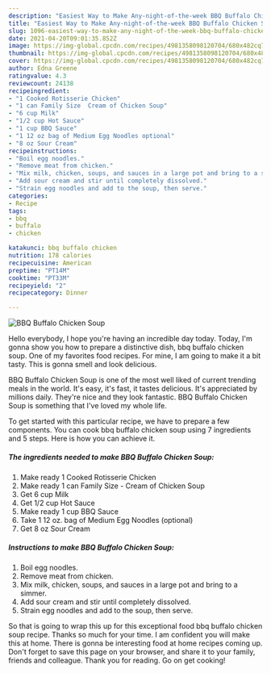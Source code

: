 ```yaml
---
description: "Easiest Way to Make Any-night-of-the-week BBQ Buffalo Chicken Soup"
title: "Easiest Way to Make Any-night-of-the-week BBQ Buffalo Chicken Soup"
slug: 1096-easiest-way-to-make-any-night-of-the-week-bbq-buffalo-chicken-soup
date: 2021-04-20T09:01:35.852Z
image: https://img-global.cpcdn.com/recipes/4981358098120704/680x482cq70/bbq-buffalo-chicken-soup-recipe-main-photo.jpg
thumbnail: https://img-global.cpcdn.com/recipes/4981358098120704/680x482cq70/bbq-buffalo-chicken-soup-recipe-main-photo.jpg
cover: https://img-global.cpcdn.com/recipes/4981358098120704/680x482cq70/bbq-buffalo-chicken-soup-recipe-main-photo.jpg
author: Edna Greene
ratingvalue: 4.3
reviewcount: 24138
recipeingredient:
- "1 Cooked Rotisserie Chicken"
- "1 can Family Size  Cream of Chicken Soup"
- "6 cup Milk"
- "1/2 cup Hot Sauce"
- "1 cup BBQ Sauce"
- "1 12 oz bag of Medium Egg Noodles optional"
- "8 oz Sour Cream"
recipeinstructions:
- "Boil egg noodles."
- "Remove meat from chicken."
- "Mix milk, chicken, soups, and sauces in a large pot and bring to a simmer."
- "Add sour cream and stir until completely dissolved."
- "Strain egg noodles and add to the soup, then serve."
categories:
- Recipe
tags:
- bbq
- buffalo
- chicken

katakunci: bbq buffalo chicken 
nutrition: 178 calories
recipecuisine: American
preptime: "PT14M"
cooktime: "PT33M"
recipeyield: "2"
recipecategory: Dinner

---
```



![BBQ Buffalo Chicken Soup](https://img-global.cpcdn.com/recipes/4981358098120704/680x482cq70/bbq-buffalo-chicken-soup-recipe-main-photo.jpg)

Hello everybody, I hope you're having an incredible day today. Today, I'm gonna show you how to prepare a distinctive dish, bbq buffalo chicken soup. One of my favorites food recipes. For mine, I am going to make it a bit tasty. This is gonna smell and look delicious.

BBQ Buffalo Chicken Soup is one of the most well liked of current trending meals in the world. It's easy, it's fast, it tastes delicious. It's appreciated by millions daily. They're nice and they look fantastic. BBQ Buffalo Chicken Soup is something that I've loved my whole life.




To get started with this particular recipe, we have to prepare a few components. You can cook bbq buffalo chicken soup using 7 ingredients and 5 steps. Here is how you can achieve it.

<!--inarticleads1-->

##### The ingredients needed to make BBQ Buffalo Chicken Soup:

1. Make ready 1 Cooked Rotisserie Chicken
1. Make ready 1 can Family Size - Cream of Chicken Soup
1. Get 6 cup Milk
1. Get 1/2 cup Hot Sauce
1. Make ready 1 cup BBQ Sauce
1. Take 1 12 oz. bag of Medium Egg Noodles (optional)
1. Get 8 oz Sour Cream




<!--inarticleads2-->

##### Instructions to make BBQ Buffalo Chicken Soup:

1. Boil egg noodles.
1. Remove meat from chicken.
1. Mix milk, chicken, soups, and sauces in a large pot and bring to a simmer.
1. Add sour cream and stir until completely dissolved.
1. Strain egg noodles and add to the soup, then serve.




So that is going to wrap this up for this exceptional food bbq buffalo chicken soup recipe. Thanks so much for your time. I am confident you will make this at home. There is gonna be interesting food at home recipes coming up. Don't forget to save this page on your browser, and share it to your family, friends and colleague. Thank you for reading. Go on get cooking!
